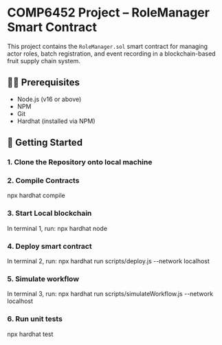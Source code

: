 # COMP6452 Project – RoleManager Smart Contract

This project contains the `RoleManager.sol` smart contract for managing actor roles, batch registration, and event recording in a blockchain-based fruit supply chain system.

## 🧑‍💻 Prerequisites

- Node.js (v16 or above)
- NPM
- Git
- Hardhat (installed via NPM)

## 🚀 Getting Started

### 1. Clone the Repository onto local machine

### 2. Compile Contracts
npx hardhat compile

### 3. Start Local blockchain
In terminal 1, run:
npx hardhat node

### 4. Deploy smart contract
In terminal 2, run:
npx hardhat run scripts/deploy.js --network localhost

### 5. Simulate workflow
In terminal 3, run:
npx hardhat run scripts/simulateWorkflow.js --network localhost

### 6. Run unit tests
npx hardhat test

